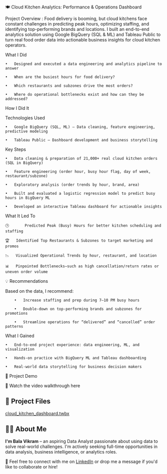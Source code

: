 🍽️ Cloud Kitchen Analytics: Performance & Operations Dashboard
 
 Project Overview : Food delivery is booming, but cloud kitchens face constant challenges in predicting peak hours, optimizing staffing, and identifying top-performing brands and locations. I built an end-to-end analytics solution using Google BigQuery (SQL & ML) and Tableau Public to turn real food order data into actionable business insights for cloud kitchen operators.

What I Did

	•	Designed and executed a data engineering and analytics pipeline to answer
 
	•	When are the busiest hours for food delivery?
 
	•	Which restaurants and subzones drive the most orders?
 
	•	Where do operational bottlenecks exist and how can they be addressed?

How I Did It

Technologies Used

	•	Google BigQuery (SQL, ML) – Data cleaning, feature engineering, predictive modeling
 
	•	Tableau Public – Dashboard development and business storytelling

Key Steps

	•	Data cleaning & preparation of 21,000+ real cloud kitchen orders (SQL in BigQuery)
 
	•	Feature engineering (order hour, busy hour flag, day of week, restaurant/subzone)
 
	•	Exploratory analysis (order trends by hour, brand, area)
 
	•	Built and evaluated a logistic regression model to predict busy hours in BigQuery ML
 
	•	Developed an interactive Tableau dashboard for actionable insights

What It Led To

	🕒       Predicted Peak (Busy) Hours for better kitchen scheduling and staffing
 
	🏆 	Identified Top Restaurants & Subzones to target marketing and promos
 
	📉	Visualized Operational Trends by hour, restaurant, and location
 
	📊	Pinpointed Bottlenecks—such as high cancellation/return rates or uneven order volume

💡 Recommendations

Based on the data, I recommend:

        •	Increase staffing and prep during 7–10 PM busy hours

        •	Double-down on top-performing brands and subzones for promotions
	
        •	Streamline operations for “delivered” and “cancelled” order patterns

What I Gained

	•	End-to-end project experience: data engineering, ML, and visualization
 
	•	Hands-on practice with BigQuery ML and Tableau dashboarding
 
	•	Real-world data storytelling for business decision makers

🎥 Project Demo

🎥 Watch the video walkthrough here


## 📁 Project Files

[cloud_kitchen_dashboard.twbx](https://public.tableau.com/views/CloudKitchenAnalysis/CloudKitchenPerformanceOrderAnalytics?:language=en-US&:sid=&:redirect=auth&:display_count=n&:origin=viz_share_link)

## 🙋‍♂️ About Me
**I'm Bala Vikram** – an aspiring Data Analyst passionate about using data to solve real-world challenges. I'm actively seeking full-time opportunities in data analysis, business intelligence, or analytics roles.

📩 Feel free to connect with me on [LinkedIn](https://www.linkedin.com/in/bala-vikram-tadikonda/) or drop me a message if you'd like to collaborate or hire!
